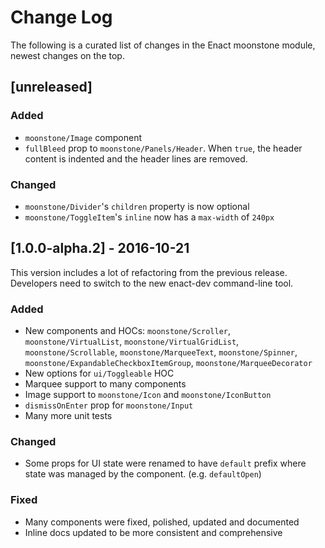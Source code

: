# Change Log

The following is a curated list of changes in the Enact moonstone module, newest changes on the top.

## [unreleased]

### Added

- `moonstone/Image` component
- `fullBleed` prop to `moonstone/Panels/Header`. When `true`, the header content is indented and the header lines are removed.

### Changed

- `moonstone/Divider`'s `children` property is now optional
- `moonstone/ToggleItem`'s `inline` now has a `max-width` of `240px`


## [1.0.0-alpha.2] - 2016-10-21

This version includes a lot of refactoring from the previous release. Developers need to switch to the new enact-dev command-line tool.

### Added

- New components and HOCs: `moonstone/Scroller`, `moonstone/VirtualList`, `moonstone/VirtualGridList`, `moonstone/Scrollable`, `moonstone/MarqueeText`, `moonstone/Spinner`, `moonstone/ExpandableCheckboxItemGroup`, `moonstone/MarqueeDecorator`
- New options for `ui/Toggleable` HOC
- Marquee support to many components
- Image support to `moonstone/Icon` and `moonstone/IconButton`
- `dismissOnEnter` prop for `moonstone/Input`
- Many more unit tests

### Changed

- Some props for UI state were renamed to have `default` prefix where state was managed by the component. (e.g. `defaultOpen`)

### Fixed

- Many components were fixed, polished, updated and documented
- Inline docs updated to be more consistent and comprehensive
